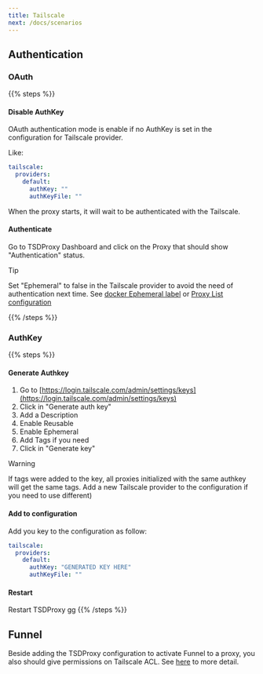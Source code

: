 ```yaml
---
title: Tailscale
next: /docs/scenarios
---
```


## Authentication

### OAuth

{{% steps %}}

#### Disable AuthKey

OAuth authentication mode is enable if no AuthKey is set in the configuration
for Tailscale provider.

Like:

```yaml {filename="/config/tsdproxy.yaml"}
tailscale:
  providers:
    default: 
      authKey: ""
      authKeyFile: ""
```

When the proxy starts, it will wait to be authenticated with the Tailscale.

#### Authenticate

Go to TSDProxy Dashboard and click on the Proxy that should show "Authentication"
status.

>[!TIP]
> Set "Ephemeral" to false in the Tailscale provider to avoid the need of
authentication next time. See [docker Ephemeral label](../../docker/#tsdproxyephemeral)
or [Proxy List configuration](../../list/#proxy-list-file-options)

{{% /steps %}}

### AuthKey

{{% steps %}}

#### Generate Authkey

1. Go to [https://login.tailscale.com/admin/settings/keys](https://login.tailscale.com/admin/settings/keys)
2. Click in "Generate auth key"
3. Add a Description
4. Enable Reusable
5. Enable Ephemeral
6. Add Tags if you need
7. Click in "Generate key"

>[!WARNING]
> If tags were added to the key, all proxies initialized with the same authkey
> will get the same tags.
> Add a new Tailscale provider to the configuration if
> you need to use different)

#### Add to configuration

Add you key to the configuration as follow:

```yaml {filename="/config/tsdproxy.yaml"}
tailscale:
  providers:
    default: 
      authKey: "GENERATED KEY HERE"
      authKeyFile: ""
```

#### Restart

Restart TSDProxy
gg
{{% /steps %}}

## Funnel

Beside adding the TSDProxy configuration to activate Funnel to a proxy, you also
should give permissions on Tailscale ACL. See [here](../../troubleshooting/#funnel-doesnt-work) to more detail.
